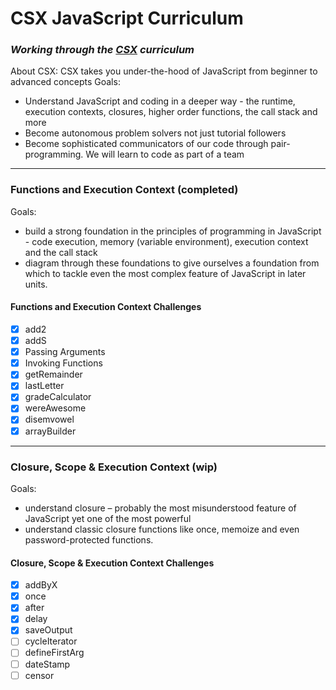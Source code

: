 # CSX JavaScript Curriculum
### <em>Working through the [CSX](https://csx.codesmith.io/home) curriculum</em>

About CSX: CSX takes you under-the-hood of JavaScript from beginner to advanced concepts
Goals:
- Understand JavaScript and coding in a deeper way - the runtime, execution contexts, closures, higher order functions, the call stack and more
- Become autonomous problem solvers not just tutorial followers
- Become sophisticated communicators of our code through pair-programming. We will learn to code as part of a team

<hr>

### Functions and Execution Context (completed)
Goals: 
- build a strong foundation in the principles of programming in JavaScript - code execution, memory (variable environment), execution context and the call stack
- diagram through these foundations to give ourselves a foundation from which to tackle even the most complex feature of JavaScript in later units.

#### Functions and Execution Context Challenges
- [x] add2
- [x] addS
- [x] Passing Arguments
- [x] Invoking Functions
- [x] getRemainder
- [x] lastLetter
- [x] gradeCalculator
- [x] wereAwesome
- [x] disemvowel
- [x] arrayBuilder

<hr>

### Closure, Scope & Execution Context (wip)
Goals: 
- understand closure – probably the most misunderstood feature of JavaScript yet one of the most powerful
- understand classic closure functions like once, memoize and even password-protected functions.
  
#### Closure, Scope & Execution Context Challenges 
- [x] addByX
- [x] once
- [x] after
- [x] delay
- [x] saveOutput
- [ ] cycleIterator
- [ ] defineFirstArg
- [ ] dateStamp
- [ ] censor
